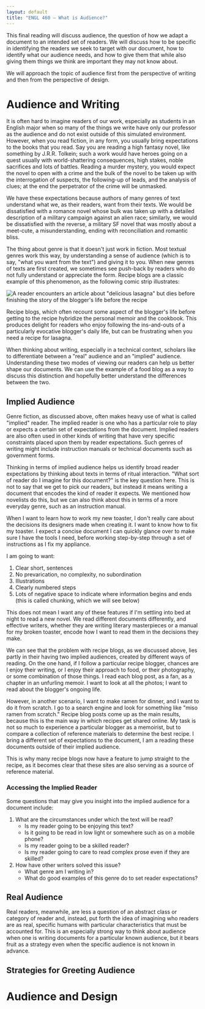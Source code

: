 ```yaml
---
layout: default
title: "ENGL 460 – What is Audience?"
---
```


This final reading will discuss audience, the question of how we adapt a document to an intended set of readers. We will discuss how to be specific in identifying the readers we seek to target with our document, how to identify what our audience needs, and how to give them that while also giving them things we think are important they may not know about.

We will approach the topic of audience first from the perspective of writing and then from the perspective of design.

# Audience and Writing

It is often hard to imagine readers of our work, especially as students in an English major when so many of the things we write have only our professor as the audience and do not exist outside of this simulated environment. However, when you read fiction, in any form, you usually bring expectations to the books that you read. Say you are reading a high fantasy novel, like something by J.R.R. Tolkein; such a work would have heroes going on a quest usually with world-shattering consequences, high stakes, noble sacrifices and lots of battles. Reading a murder mystery, you would expect the novel to open with a crime and the bulk of the novel to be taken up with the interrogation of suspects, the following-up of leads, and the analysis of clues; at the end the perpetrator of the crime will be unmasked.

We have these expectations because authors of many genres of text understand what we, as their readers, want from their texts. We would be dissatisfied with a romance novel whose bulk was taken up with a detailed description of a military campaign against an alien race; similarly, we would be dissatisfied with the reverse, a military SF novel that was mostly about a meet-cute, a misunderstanding, ending with reconciliation and romantic bliss.

The thing about genre is that it doesn't just work in fiction. Most textual genres work this way, by understanding a sense of audience (which is to say, "what you want from the text") and giving it to you. When new genres of texts are first created, we sometimes see push-back by readers who do not fully understand or appreciate the form. Recipe blogs are a classic example of this phenomenon, as the following comic strip illustrates:

![A reader encounters an article about "delicious lasagna" but dies before finishing the story of the blogger's life before the recipe](https://img.buzzfeed.com/buzzfeed-static/static/2018-01/9/17/asset/buzzfeed-prod-fastlane-03/anigif_sub-buzz-15980-1515536728-1.gif)

Recipe blogs, which often recount some aspect of the blogger's life before getting to the recipe hybridize the personal memoir and the cookbook. This produces delight for readers who enjoy following the ins-and-outs of a particularly evocative blogger's daily life, but can be frustrating when you need a recipe for lasagna.

When thinking about writing, especially in a technical context, scholars like to differentiate between a "real" audience and an "implied" audience. Understanding these two modes of viewing our readers can help us better shape our documents. We can use the example of a food blog as a way to discuss this distinction and hopefully better understand the differences between the two.

## Implied Audience

Genre fiction, as discussed above, often makes heavy use of what is called "implied" reader. The implied reader is one who has a particular role to play or expects a certain set of expectations from the document. Implied readers are also often used in other kinds of writing that have very specific constraints placed upon them by reader expectations. Such genres of writing might include instruction manuals or technical documents such as government forms.

Thinking in terms of implied audience helps us identify broad reader expectations by thinking about texts in terms of ritual interaction. "What sort of reader do I imagine for this document?" is the key question here. This is not to say that we get to pick our readers, but instead it means writing a document that encodes the kind of reader it expects. We mentioned how novelists do this, but we can also think about this in terms of a more everyday genre, such as an instruction manual.

When I want to learn how to work my new toaster, I don't really care about the decisions its designers made when creating it. I want to know how to fix my toaster. I expect a concise document I can quickly glance over to make sure I have the tools I need, before working step-by-step through a set of instructions as I fix my appliance.

I am going to want:

1. Clear short, sentences
1. No prevarication, no complexity, no subordination
1. Illustrations
1. Clearly numbered steps
1. Lots of negative space to indicate where information begins and ends (this is called chunking, which we will see below)

This does not mean I want any of these features if I'm settling into bed at night to read a new novel. We read different documents differently, and effective writers, whether they are writing literary masterpieces or a manual for my broken toaster, encode how I want to read them in the decisions they make.

We can see that the problem with recipe blogs, as we discussed above, lies partly in their having two implied audiences, created by different ways of reading. On the one hand, if I follow a particular recipe blogger, chances are I enjoy their writing, or I enjoy their approach to food, or their photography, or some combination of those things. I read each blog post, as a fan, as a chapter in an unfurling memoir. I want to look at all the photos; I want to read about the blogger's ongoing life.

However, in another scenario, I want to make ramen for dinner, and I want to do it from scratch. I go to a search engine and look for something like "miso ramen from scratch." Recipe blog posts come up as the main results, because this is the main way in which recipes get shared online. My task is not so much to experience a particular blogger as a memoirist, but to compare a collection of reference materials to determine the best recipe. I bring a different set of expectations to the document, I am a reading these documents outside of their implied audience.

This is why many recipe blogs now have a feature to jump straight to the recipe, as it becomes clear that these sites are also serving as a source of reference material.

### Accessing the Implied Reader

Some questions that may give you insight into the implied audience for a document include:

1. What are the circumstances under which the text will be read?
	* Is my reader going to be enjoying this text?
	* Is it going to be read in low light or somewhere such as on a mobile phone?
	* Is my reader going to be a skilled reader?
	* Is my reader going to care to read complex prose even if they are skilled?
1. How have other writers solved this issue?
	* What genre am I writing in?
	* What do good examples of this genre do to set reader expectations?

## Real Audience

Real readers, meanwhile, are less a question of an abstract class or category of reader and, instead, put forth the idea of imagining who readers are as real, specific humans with particular characteristics that must be accounted for. This is an especially strong way to think about audience when one is writing documents for a particular known audience, but it bears fruit as a strategy even when the specific audience is not known in advance.

## Strategies for Greeting Audience

# Audience and Design
